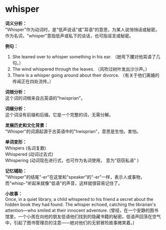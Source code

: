 # whisper

**词义分析：**  
"Whisper"作为动词时，是"低声说话"或"耳语"的意思，为某人说悄悄话或秘密。作为名词，"whisper"意指低声或私下的谈话，也可指谣言或秘密。

  

**例句：**

  

1.  She leaned over to whisper something in his ear. （她弯下腰对他耳语了几句。）
2.  The wind whispered through the leaves. （风吹过树叶发出沙沙声。）
3.  There is a whisper going around about their divorce. （有关于他们离婚的传闻正在四处流传。）

  

**词根分析：**  
这个词的词根来自古英语的"hwisprian"。

  

**词缀分析：**  
这个词没有前缀和后缀。它是一个完整的词，无需分解。

  

**发展历史和文化背景：**  
"Whisper"的词源起源于古英语中的"hwisprian"，意思是生怕，害怕。

  

**单词变形：**  
Whispers (名词复数)  
Whispered (动词过去式)  
Whispering (动词现在进行式，也可作为名词使用， 意为"窃窃私语" )

  

**记忆辅助：**  
"Whisper"的结尾"-er"在这里和"speaker"的"-er"一样，表示人或事物，而"whisp-"听起来就像"低语"的声音，这样就很容易记住了。

  

**小故事：**  
Once, in a quiet library, a child whispered to his friend a secret about the hidden book they had found. The whisper echoed, catching the librarian's attention—who smiled at their innocent adventure. (曾经，在一个安静的图书馆里，一个小孩在向他的朋友低语他们找到的隐藏书籍的秘密。低语声回荡在空气中，引起了图书管理员的注意——她对他们的无邪冒险故事微笑着。)
